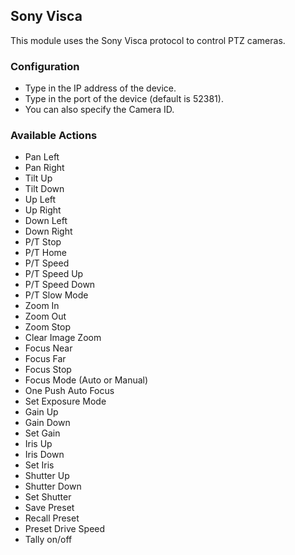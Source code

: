 ## Sony Visca
This module uses the Sony Visca protocol to control PTZ cameras.

### Configuration
* Type in the IP address of the device.
* Type in the port of the device (default is 52381).
* You can also specify the Camera ID.

### Available Actions
* Pan Left
* Pan Right
* Tilt Up
* Tilt Down
* Up Left
* Up Right
* Down Left
* Down Right
* P/T Stop
* P/T Home
* P/T Speed
* P/T Speed Up
* P/T Speed Down
* P/T Slow Mode
* Zoom In
* Zoom Out
* Zoom Stop
* Clear Image Zoom
* Focus Near
* Focus Far
* Focus Stop
* Focus Mode (Auto or Manual)
* One Push Auto Focus
* Set Exposure Mode
* Gain Up
* Gain Down
* Set Gain
* Iris Up
* Iris Down
* Set Iris
* Shutter Up
* Shutter Down
* Set Shutter
* Save Preset
* Recall Preset
* Preset Drive Speed
* Tally on/off